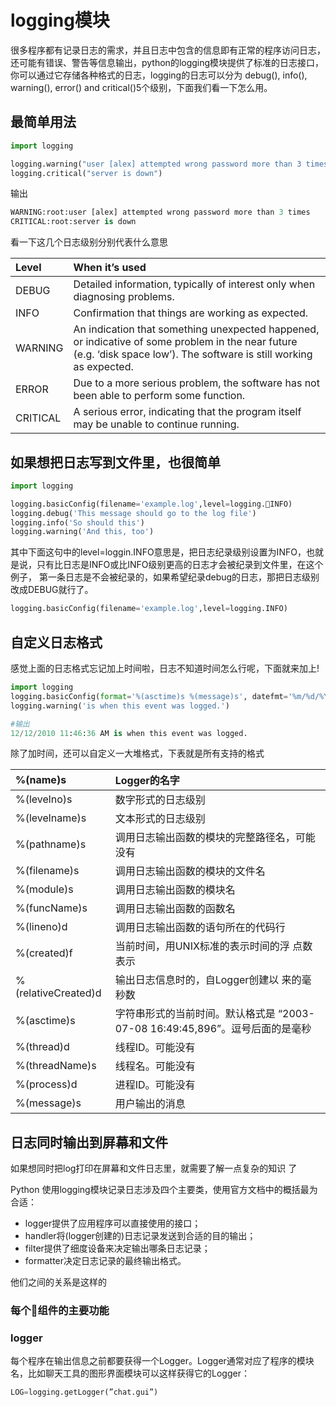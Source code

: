 # logging模块

很多程序都有记录日志的需求，并且日志中包含的信息即有正常的程序访问日志，还可能有错误、警告等信息输出，python的logging模块提供了标准的日志接口，你可以通过它存储各种格式的日志，logging的日志可以分为 debug(), info(), warning(), error() and critical()5个级别，下面我们看一下怎么用。


## 最简单用法

```Python
import logging

logging.warning("user [alex] attempted wrong password more than 3 times")
logging.critical("server is down")
```

输出

```Python
WARNING:root:user [alex] attempted wrong password more than 3 times
CRITICAL:root:server is down
```

看一下这几个日志级别分别代表什么意思

| Level |	When it’s used |
|:-- |:-- |
| DEBUG |	Detailed information, typically of interest only when diagnosing problems.|
| INFO | Confirmation that things are working as expected.|
| WARNING |	An indication that something unexpected happened, or indicative of some problem in the near future (e.g. ‘disk space low’). The software is still working as expected.|
| ERROR |	Due to a more serious problem, the software has not been able to perform some function.|
| CRITICAL | A serious error, indicating that the program itself may be unable to continue running.|


## 如果想把日志写到文件里，也很简单


```Python
import logging

logging.basicConfig(filename='example.log',level=logging.INFO)
logging.debug('This message should go to the log file')
logging.info('So should this')
logging.warning('And this, too')
```


其中下面这句中的level=loggin.INFO意思是，把日志纪录级别设置为INFO，也就是说，只有比日志是INFO或比INFO级别更高的日志才会被纪录到文件里，在这个例子， 第一条日志是不会被纪录的，如果希望纪录debug的日志，那把日志级别改成DEBUG就行了。

```Python
logging.basicConfig(filename='example.log',level=logging.INFO)
```

## 自定义日志格式

感觉上面的日志格式忘记加上时间啦，日志不知道时间怎么行呢，下面就来加上!

```Python
import logging
logging.basicConfig(format='%(asctime)s %(message)s', datefmt='%m/%d/%Y %I:%M:%S %p')
logging.warning('is when this event was logged.')

#输出
12/12/2010 11:46:36 AM is when this event was logged.
```

除了加时间，还可以自定义一大堆格式，下表就是所有支持的格式


| %(name)s |	Logger的名字|
|:-- |:-- |
| %(levelno)s	| 数字形式的日志级别|
| %(levelname)s |	文本形式的日志级别|
| %(pathname)s	| 调用日志输出函数的模块的完整路径名，可能没有|
| %(filename)s	| 调用日志输出函数的模块的文件名 |
| %(module)s	| 调用日志输出函数的模块名 |
| %(funcName)s	| 调用日志输出函数的函数名|
| %(lineno)d	| 调用日志输出函数的语句所在的代码行 |
| %(created)f	| 当前时间，用UNIX标准的表示时间的浮 点数表示|
| %(relativeCreated)d	| 输出日志信息时的，自Logger创建以 来的毫秒数 |
| %(asctime)s	| 字符串形式的当前时间。默认格式是 “2003-07-08 16:49:45,896”。逗号后面的是毫秒|
| %(thread)d	| 线程ID。可能没有|
| %(threadName)s	| 线程名。可能没有|
| %(process)d	| 进程ID。可能没有 |
| %(message)s	| 用户输出的消息|

## 日志同时输出到屏幕和文件

如果想同时把log打印在屏幕和文件日志里，就需要了解一点复杂的知识 了

Python 使用logging模块记录日志涉及四个主要类，使用官方文档中的概括最为合适：

* logger提供了应用程序可以直接使用的接口；
* handler将(logger创建的)日志记录发送到合适的目的输出；
* filter提供了细度设备来决定输出哪条日志记录；
* formatter决定日志记录的最终输出格式。

他们之间的关系是这样的

### 每个组件的主要功能
### logger

每个程序在输出信息之前都要获得一个Logger。Logger通常对应了程序的模块名，比如聊天工具的图形界面模块可以这样获得它的Logger：

```python
LOG=logging.getLogger(”chat.gui”)
```


  
